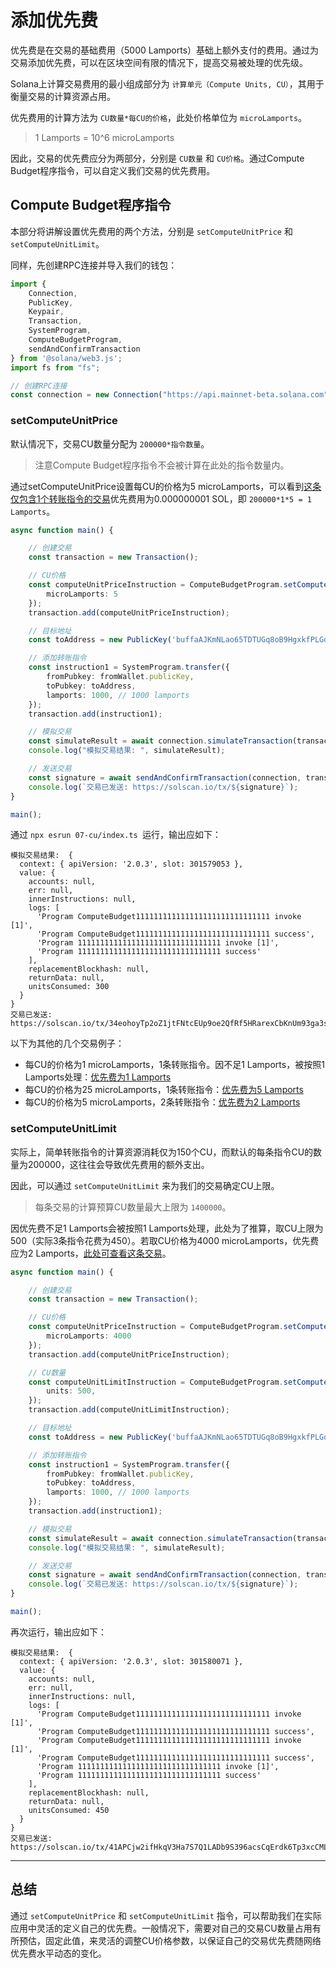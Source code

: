 # 添加优先费

优先费是在交易的基础费用（5000 Lamports）基础上额外支付的费用。通过为交易添加优先费，可以在区块空间有限的情况下，提高交易被处理的优先级。

Solana上计算交易费用的最小组成部分为 `计算单元（Compute Units, CU）`，其用于衡量交易的计算资源占用。

优先费用的计算方法为 `CU数量*每CU的价格`，此处价格单位为 `microLamports`。

> 1 Lamports = 10^6 microLamports

因此，交易的优先费应分为两部分，分别是 `CU数量` 和 `CU价格`。通过Compute Budget程序指令，可以自定义我们交易的优先费用。

## Compute Budget程序指令

本部分将讲解设置优先费用的两个方法，分别是 `setComputeUnitPrice` 和 `setComputeUnitLimit`。

同样，先创建RPC连接并导入我们的钱包：

```ts
import {
    Connection,
    PublicKey,
    Keypair,
    Transaction,
    SystemProgram,
    ComputeBudgetProgram,
    sendAndConfirmTransaction
} from '@solana/web3.js';
import fs from "fs";

// 创建RPC连接
const connection = new Connection("https://api.mainnet-beta.solana.com", "confirmed");
```

### setComputeUnitPrice

默认情况下，交易CU数量分配为 `200000*指令数量`。

> 注意Compute Budget程序指令不会被计算在此处的指令数量内。

通过setComputeUnitPrice设置每CU的价格为5 microLamports，可以看到[这条仅包含1个转账指令的交易](https://solscan.io/tx/34eohoyTp2oZ1jtFNtcEUp9oe2QfRf5HRarexCbKnUm93ga3sGjP8Aduwd8xcbRrZk9HNdRJ9rqWZ8peGhruPfuK)优先费用为0.000000001 SOL，即 `200000*1*5 = 1 Lamports`。

```ts
async function main() {

    // 创建交易
    const transaction = new Transaction();

    // CU价格
    const computeUnitPriceInstruction = ComputeBudgetProgram.setComputeUnitPrice({
        microLamports: 5
    });
    transaction.add(computeUnitPriceInstruction);

    // 目标地址
    const toAddress = new PublicKey('buffaAJKmNLao65TDTUGq8oB9HgxkfPLGqPMFQapotJ');

    // 添加转账指令
    const instruction1 = SystemProgram.transfer({
        fromPubkey: fromWallet.publicKey,
        toPubkey: toAddress,
        lamports: 1000, // 1000 lamports
    });
    transaction.add(instruction1);

    // 模拟交易
    const simulateResult = await connection.simulateTransaction(transaction, [fromWallet]);
    console.log("模拟交易结果: ", simulateResult);

    // 发送交易
    const signature = await sendAndConfirmTransaction(connection, transaction, [fromWallet]);
    console.log(`交易已发送: https://solscan.io/tx/${signature}`);
}

main();
```

通过 `npx esrun 07-cu/index.ts `运行，输出应如下：

```
模拟交易结果:  {
  context: { apiVersion: '2.0.3', slot: 301579053 },
  value: {
    accounts: null,
    err: null,
    innerInstructions: null,
    logs: [
      'Program ComputeBudget111111111111111111111111111111 invoke [1]',
      'Program ComputeBudget111111111111111111111111111111 success',
      'Program 11111111111111111111111111111111 invoke [1]',
      'Program 11111111111111111111111111111111 success'
    ],
    replacementBlockhash: null,
    returnData: null,
    unitsConsumed: 300
  }
}
交易已发送: https://solscan.io/tx/34eohoyTp2oZ1jtFNtcEUp9oe2QfRf5HRarexCbKnUm93ga3sGjP8Aduwd8xcbRrZk9HNdRJ9rqWZ8peGhruPfuK
```

以下为其他的几个交易例子：

- 每CU的价格为1 microLamports，1条转账指令。因不足1 Lamports，被按照1 Lamports处理：[优先费为1 Lamports](https://solscan.io/tx/5WxZ9uST4Raz3fyCJyodLcx3Ruyy2JYPvJa7kD28ehn9VquPkV6jm6pzAGFGt8c1fYF7yhFpptTTJCX6PYsJr8i9)
- 每CU的价格为25 microLamports，1条转账指令：[优先费为5 Lamports](https://solscan.io/tx/EWgoUVMGLNEzAoGiY79NWzhzFHFk8bw5ivGXBE82afsCL5E3o71jvVQKFPS3f1NvggdMQGc6naWHLphFS2oqaYX)
- 每CU的价格为5 microLamports，2条转账指令：[优先费为2 Lamports](https://solscan.io/tx/4SbD6b1aFG4fXErzFcGzx6xr3RXFVB66Xm2yXwe2PP4qsmzRQKfzeibeJuWPtrEccnsky2MW9wm3UtjrRfJL1YsE)

### setComputeUnitLimit

实际上，简单转账指令的计算资源消耗仅为150个CU，而默认的每条指令CU的数量为200000，这往往会导致优先费用的额外支出。

因此，可以通过 `setComputeUnitLimit` 来为我们的交易确定CU上限。

> 每条交易的计算预算CU数量最大上限为 `1400000`。

因优先费不足1 Lamports会被按照1 Lamports处理，此处为了推算，取CU上限为500（实际3条指令花费为450）。若取CU价格为4000 microLamports，优先费应为2 Lamports，[此处可查看这条交易](https://solscan.io/tx/41APCjw2ifHkqV3Ha7S7Q1LADb9S396acsCqErdk6Tp3xcCMLge1FueRnj4dfTSbhgeA9DBvfPNRJxoZuYEqCQUS)。

```ts
async function main() {

    // 创建交易
    const transaction = new Transaction();

    // CU价格
    const computeUnitPriceInstruction = ComputeBudgetProgram.setComputeUnitPrice({
        microLamports: 4000
    });
    transaction.add(computeUnitPriceInstruction);

    // CU数量
    const computeUnitLimitInstruction = ComputeBudgetProgram.setComputeUnitLimit({
        units: 500,
    });
    transaction.add(computeUnitLimitInstruction);

    // 目标地址
    const toAddress = new PublicKey('buffaAJKmNLao65TDTUGq8oB9HgxkfPLGqPMFQapotJ');

    // 添加转账指令
    const instruction1 = SystemProgram.transfer({
        fromPubkey: fromWallet.publicKey,
        toPubkey: toAddress,
        lamports: 1000, // 1000 lamports
    });
    transaction.add(instruction1);

    // 模拟交易
    const simulateResult = await connection.simulateTransaction(transaction, [fromWallet]);
    console.log("模拟交易结果: ", simulateResult);

    // 发送交易
    const signature = await sendAndConfirmTransaction(connection, transaction, [fromWallet]);
    console.log(`交易已发送: https://solscan.io/tx/${signature}`);
}

main();
```

再次运行，输出应如下：

```
模拟交易结果:  {
  context: { apiVersion: '2.0.3', slot: 301580071 },
  value: {
    accounts: null,
    err: null,
    innerInstructions: null,
    logs: [
      'Program ComputeBudget111111111111111111111111111111 invoke [1]',
      'Program ComputeBudget111111111111111111111111111111 success',
      'Program ComputeBudget111111111111111111111111111111 invoke [1]',
      'Program ComputeBudget111111111111111111111111111111 success',
      'Program 11111111111111111111111111111111 invoke [1]',
      'Program 11111111111111111111111111111111 success'
    ],
    replacementBlockhash: null,
    returnData: null,
    unitsConsumed: 450
  }
}
交易已发送: https://solscan.io/tx/41APCjw2ifHkqV3Ha7S7Q1LADb9S396acsCqErdk6Tp3xcCMLge1FueRnj4dfTSbhgeA9DBvfPNRJxoZuYEqCQUS
```

---

## 总结

通过 `setComputeUnitPrice` 和 `setComputeUnitLimit` 指令，可以帮助我们在实际应用中灵活的定义自己的优先费。一般情况下，需要对自己的交易CU数量占用有所预估，固定此值，来灵活的调整CU价格参数，以保证自己的交易优先费随网络优先费水平动态的变化。
